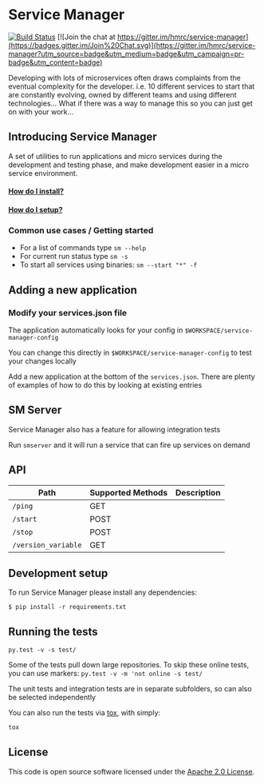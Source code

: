 # Service Manager

[![Build Status](https://travis-ci.org/hmrc/service-manager.svg?branch=master)](https://travis-ci.org/hmrc/service-manager)
[![Join the chat at https://gitter.im/hmrc/service-manager](https://badges.gitter.im/Join%20Chat.svg)](https://gitter.im/hmrc/service-manager?utm_source=badge&utm_medium=badge&utm_campaign=pr-badge&utm_content=badge)

Developing with lots of microservices often draws complaints from the eventual complexity for the developer. i.e. 10 different services to start that are constantly evolving, owned by different teams and using different technologies... What if there was a way to manage this so you can just get on with your work...

## Introducing Service Manager

A set of utilities to run applications and micro services during the development and testing phase, and make development easier in a micro service environment.

#### [How do I install?](https://github.com/hmrc/service-manager/wiki/Install#install-service-manager)

#### [How do I setup?](https://github.com/hmrc/service-manager/wiki/Required-Environment-Settings)

### Common use cases / Getting started

- For a list of commands type `sm --help`
- For current run status type `sm -s`
- To start all services using binaries: `sm --start "*" -f`

## Adding a new application

### Modify your services.json file

The application automatically looks for your config in `$WORKSPACE/service-manager-config`

You can change this directly in `$WORKSPACE/service-manager-config` to test your changes locally

Add a new application at the bottom of the `services.json`. 
There are plenty of examples of how to do this by looking at existing entries

## SM Server

Service Manager also has a feature for allowing integration tests

Run `smserver` and it will run a service that can fire up services on demand

## API

| Path                         | Supported Methods | Description  |
| ---------------------------- | ------------------| ------------ |
|`/ping`                       |GET                |              |
|`/start`                      |POST               |              |
|`/stop`                       |POST               |              |
|`/version_variable`           |GET                |              |

## Development setup
To run Service Manager please install any dependencies: 
```
$ pip install -r requirements.txt
```

## Running the tests
```py.test -v -s test/```

Some of the tests pull down large repositories. To skip these online tests, you can use markers:
```py.test -v -m 'not online -s test/```

The unit tests and integration tests are in separate subfolders, so can also be selected independently

You can also run the tests via [tox](https://tox.readthedocs.io/en/latest/), with simply:

```bash
tox
```

## License
 
This code is open source software licensed under the [Apache 2.0 License]("http://www.apache.org/licenses/LICENSE-2.0.html").
